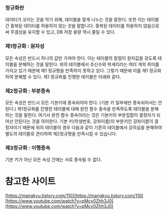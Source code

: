### 정규화란

데이터가 꼬이는 것을 막기 위해, 테이블을 잘게 나누는 것을 말한다. 
또한 이는 테이블 간 중복된 데이터를 허용하지 않는 것을 말합니다. 중복된 데이터를 허용하지 않음으로써 무결성을 유지할 수 있고, DB 저장 용량 역시 줄일 수 있다.

### 제1정규화 : 원자성

모든 속성은 반드시 하나의 값만 가져야 한다. 
이는 테이블의 칼럼이 원자값을 갖도록 테이블을 분해하는 것을 말한다. 위의 테이블에서 추신수와 박세리라는 여러 개의 취미를 가지고 있기 때문에 제1 정규형을 만족하지 못하고 있다. 그렇기 때문에 이를 제1 정규화하여 분해할 수 있다. 제1 정규화를 진행한 테이블은 아래와 같다.

### 제2정규화 : 부분종속

모든 속성은 반드시 모든 기본키에 종속되어야 한다. (기본 키 일부에만 종속되어서는 안된다.)
제1정규화를 진행한 테이블에 대해 완전 함수 종속을 만족하도록 테이블을 분해하는 것을 말한다. 여기서 완전 함수 종속이라는 것은 기본키의 부분집합이 결정자가 되어선 안된다는 것을 의미한다. 기본 키(학생번호, 강좌이름)의 부분키인 강좌이름이 결정자이기 때문에 위의 테이블의 경우 다음과 같이 기존의 테이블에서 강의실을 분해하여 별도의 테이블로 관리하여 제2정규형을 만족시킬 수 있습니다.

### 제3정규화 : 이행종속

기본 키가 아닌 모든 속성 간에는 서로 종속될 수 없다.

# 참고한 사이트

[https://mangkyu.tistory.com/110](https://mangkyu.tistory.com/110)
[https://www.youtube.com/watch?v=pMcv0Zhh3J0](https://www.youtube.com/watch?v=pMcv0Zhh3J0)